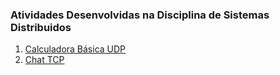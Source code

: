 ### Atividades Desenvolvidas na Disciplina de Sistemas Distribuidos 


1. [Calculadora Básica UDP](https://github.com/jeronimofjr/Sistemas-Distribuidos/tree/main/Calculadora%20B%C3%A1sica%20UDP)
2. [Chat TCP](https://github.com/jeronimofjr/Sistemas-Distribuidos/tree/main/Chat%20TCP)